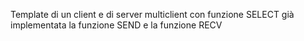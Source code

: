 Template di un client e di server multiclient con funzione SELECT 
già implementata la funzione SEND e la funzione RECV 
